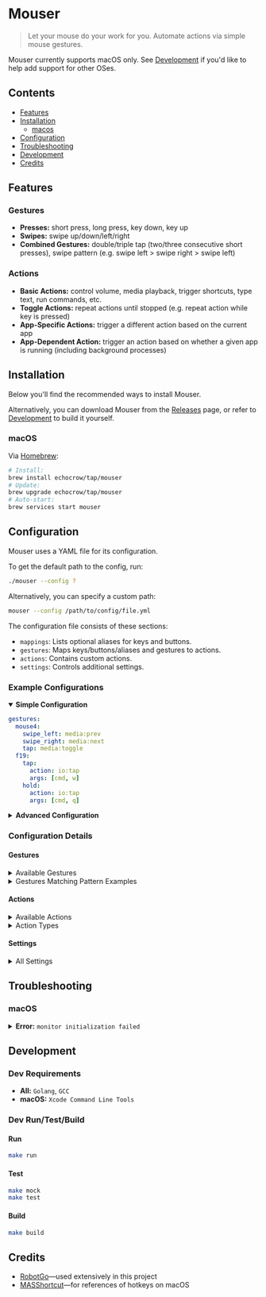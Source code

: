 # Mouser

> Let your mouse do your work for you. Automate actions via simple mouse gestures.

Mouser currently supports macOS only. See [Development](#development) if you'd like to help add support for other OSes.

## Contents

- [Features](#features)
- [Installation](#installation)
  - [macos](#macos)
- [Configuration](#configuration)
- [Troubleshooting](#troubleshooting)
- [Development](#development)
- [Credits](#credits)

## Features

### Gestures

- **Presses:** short press, long press, key down, key up
- **Swipes:** swipe up/down/left/right
- **Combined Gestures:** double/triple tap (two/three consecutive short presses), swipe pattern (e.g. swipe left > swipe right > swipe left)

### Actions

- **Basic Actions:** control volume, media playback, trigger shortcuts, type text, run commands, etc.
- **Toggle Actions:** repeat actions until stopped (e.g. repeat action while key is pressed)
- **App-Specific Actions:** trigger a different action based on the current app
- **App-Dependent Action:** trigger an action based on whether a given app is running (including background processes)

## Installation

Below you'll find the recommended ways to install Mouser.

Alternatively, you can download Mouser from the [Releases](https://github.com/echocrow/Mouser/releases) page, or refer to [Development](#development) to build it yourself.

### macOS

Via [Homebrew](https://brew.sh/):

```sh
# Install:
brew install echocrow/tap/mouser
# Update:
brew upgrade echocrow/tap/mouser
# Auto-start:
brew services start mouser
```

## Configuration

Mouser uses a YAML file for its configuration.

To get the default path to the config, run:

```sh
./mouser --config ?
```

Alternatively, you can specify a custom path:

```sh
mouser --config /path/to/config/file.yml
```

The configuration file consists of these sections:

- `mappings`: Lists optional aliases for keys and buttons.
- `gestures`: Maps keys/buttons/aliases and gestures to actions.
- `actions`: Contains custom actions.
- `settings`: Controls additional settings.

### Example Configurations

<details open>
<summary title="View Simple Configuration"><strong>Simple Configuration</strong></summary>

```yaml
gestures:
  mouse4:
    swipe_left: media:prev
    swipe_right: media:next
    tap: media:toggle
  f19:
    tap:
      action: io:tap
      args: [cmd, w]
    hold:
      action: io:tap
      args: [cmd, q]
```

</details>

<details>
<summary title="View Advanced Configuration"><strong>Advanced Configuration</strong></summary>

```yaml
mappings:
  GOTO_PREV: f13
  GOTO_NEXT: f15
  VOL_DOWN: f11
  VOL_UP: f12
  MEDIA: mouse4
  CLOSE: mouse5

gestures:
  GOTO_PREV:
    key_down: mac:prev-tab:toggle:on
    key_up: mac:prev-tab:toggle:off
  GOTO_NEXT:
    key_down: mac:next-tab:toggle:on
    key_up: mac:next-tab:toggle:off
  VOL_DOWN:
    key_down: vol:down:toggle:on
    key_up: vol:down:toggle:off
  VOL_UP:
    key_down: vol:up:toggle:on
    key_up: vol:up:toggle:off
  MEDIA:
    swipe_left: media:prev
    swipe_right: media:next
    swipe_up: mac:open-media-player
    tap: mac:smart-media-toggle
  CLOSE:
    tap.tap: mac:smart-close-window
    hold: mac:quit-app

actions:
  mac:prev-tab:
    action: io:tap
    args: [ctrl, shift, tab]
  mac:next-tab:
    action: io:tap
    args: [ctrl, tab]

  vol:down:toggle:
    type: toggle
    action: vol:down
    init-delay: 100
    repeat-delay: 100
  vol:up:toggle:
    type: toggle
    action: vol:up
    init-delay: 100
    repeat-delay: 100

  mac:close-window:
    action: io:tap
    args: [cmd, w]
  mac:quit-app:
    action: io:tap
    args: [cmd, q]

  mac:open-media-player:
    action: os:open
    args: [/Applications/Spotify.app]

  mac:smart-media-toggle:
    type: require-app
    app: /Applications/Spotify.app
    do: media:toggle
    fallback: mac:open-media-player

  mac:smart-close-window:
    type: app-branch
    branches:
      /Applications/MyCriticalApp.app: null
    fallback: mac:close-window

settings:
  toggles:
    init-delay: 250
    repeat-delay: 200
```

</details>

### Configuration Details

#### Gestures

<details>
<summary title="View Available Gestures">Available Gestures</summary>

- `key_down`
- `key_up`
- `tap`
- `hold`
- `swipe_up`
- `swipe_down`
- `swipe_left`
- `swipe_right`
</details>

<details>
<summary title="View Gestures Matching Pattern Examples">Gestures Matching Pattern Examples</summary>

- `swipe_up`: every `swipe_up` event.
- `tap.tap`: double-taps.
- `swipe_left.swipe_down.swipe_right.swipe_up`: when swiping ← ↓ → ↑.
</details>

#### Actions

<details>
<summary title="View Available Actions">Available Actions</summary>

- `vol:down`: decreases the audio volume level
- `vol:up`: increases the audio volume level
- `vol:mute`: toggles between muting and unmuting audio
- `media:toggle`: toggles between playing and pausing the current media
- `media:prev`: rewindes the current or jumps back to the previous media record
- `media:next`: forwards to the next media record
- `os:close-window`: closes the current window
- `misc:none`: does nothing

- `io:tap`: triggers a short key press & release; arguments:

  - _modifiers…_: optional modifiers to hold during the key tap, e.g.
    `shift`, `cmd`, etc.
  - _key_: the name of the key to tap, e.g. `f1`, `a`, `enter` etc

- `io:type`: writes out the given text; arguments:

  - _text_: the text to type out

- `io:scroll`: triggers a scroll event; arguments:

  - _x_: the distance in pixels to scroll horizontally (left to right)
  - _y_: the distance in pixels to scroll vertically (top to bottom)

- `os:open`: opens a file or application; arguments:

  - _file_: the path to the file or application to open
  - _openArgs…_: list of extra arguments to pass to the open command

- `os:cmd`: runs a custom command; arguments:

  - _cmd_: the command name or path
  - _cmdArgs…_: list of extra arguments to pass to the command

- `misc:sleep`: pauses action execution for a given time; arguments: - _duration_: the duration of the pause in milliseconds > 0
</details>

<details>
<summary title="View Action Types">Action Types</summary>

```yaml
actions:

  # Simple actions.
  my-action: some-action
  my-action-with-args:
    action: some-action
    args: [12, 34]

  # Toggle actions.
  my-toggle-with-delay:
    type: toggle
    action: some-toggled-action
    init-delay: 500
  my-fast-toggle:
    type: toggle
    action:
      action: some-toggled-action
      args: [56, 78]
    init-delay: 50
    repeat-delay: 0

  # App-specific actions (based on foreground app).
  my-app-actions:
    type: app-branch
    branches:
      /Applications/MyApp1.app: some-app1-action
      /Applications/MyApp2.app:
        action: some-app2-action
        args: [foo, bar]
    fallback: some-fallback-action

  # App-dependent action (based whether app is running).
  my-app-actions:
    type: require-app
    app: /Applications/MyBackgroundApp.app
    do: some-bg-app-action
    fallback: some-fallback-action
```

</details>

#### Settings

<details>
<summary title="View All Settings">All Settings</summary>

```yaml
# All times are in milliseconds.
# All distances are in pixels.
settings:
  # Enable verbose logging.
  debug: false

  gestures:
    # Min time before a subsequent gesture starts a new gesture combo.
    ttl: 500
    # Max time until a press-and-release is considered a short press ("tap")
    # instead of a long press ("hold").
    short-press-ttl: 500
    # Max number of gestures in a given gesture combo.
    cap: 8

  swipes:
    # Min distance until mouse movement is considered a swipe.
    min-dist: 30
    # Max time repetitive identical swipe directions are surpressed.
    throttle: 250
    # Tick rate determining how often the current mouse position is checked for
    # a potential swipe gesture.
    poll-rate: 100

  toggles:
    # Default delay between the first action trigger and subsequent repeats.
    init-delay: 200
    # Default delay between subsequent repeats.
    repeat-delay: 100
```

</details>

## Troubleshooting

### macOS

<details>
<summary title="View Error: monitor initialization failed"><strong>Error:</strong> <code>monitor initialization failed</code></summary>

Ensure you have granted the app the necessary permissions:

1. Go to _System Perferences > Security & Privacy > Privacy > Accessibility_.
1. Enable _mouser_.
1. Restart Mouser.
</details>

## Development

### Dev Requirements

- **All:** `Golang`, `GCC`
- **macOS:** `Xcode Command Line Tools`

### Dev Run/Test/Build

#### Run

```sh
make run
```

#### Test

```sh
make mock
make test
```

#### Build

```sh
make build
```

## Credits

- [RobotGo](https://github.com/go-vgo/robotgo)—used extensively in this project
- [MASShortcut](https://github.com/shpakovski/MASShortcut)—for references of hotkeys on macOS

